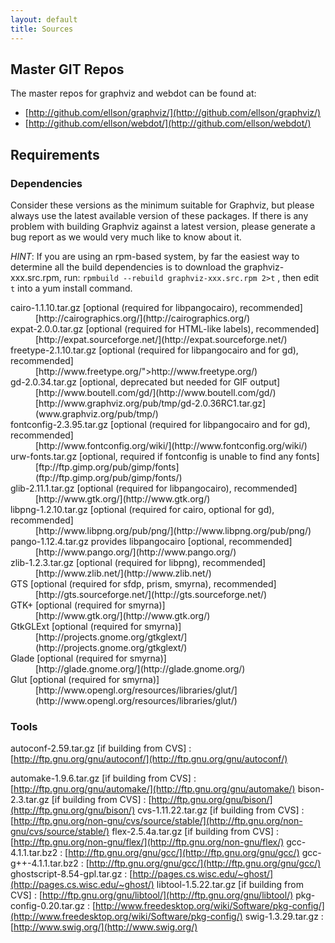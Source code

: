 ```yaml
---
layout: default
title: Sources
---
```

         
	
## Master GIT Repos

The master repos for graphviz and webdot can be found at:

* [http://github.com/ellson/graphviz/](http://github.com/ellson/graphviz/)
* [http://github.com/ellson/webdot/](http://github.com/ellson/webdot/)

## Requirements

### Dependencies

Consider these versions as the minimum suitable for Graphviz, but please always use the 
latest available version of these packages. If there is any problem with building Graphviz 
against a latest version, please generate a bug report as we would very much like to 
know about it.

*HINT*: If you are using an rpm-based system, by far the easiest way to determine all the 
build dependencies is to download the graphviz-xxx.src.rpm, run:  `rpmbuild --rebuild graphviz-xxx.src.rpm 2>t` , then edit `t` into a yum install command.

<dl>
<dt>cairo-1.1.10.tar.gz [optional (required for libpangocairo), recommended]
<dd>[http://cairographics.org/](http://cairographics.org/)
<dt>expat-2.0.0.tar.gz [optional (required for HTML-like labels), recommended]
<dd>[http://expat.sourceforge.net/](http://expat.sourceforge.net/)
<dt>freetype-2.1.10.tar.gz [optional (required for libpangocairo and for gd), recommended]
<dd> [http://www.freetype.org/">http://www.freetype.org/)
<dt>gd-2.0.34.tar.gz [optional, deprecated but needed for GIF output]
<dd> [http://www.boutell.com/gd/](http://www.boutell.com/gd/)
<dd>[http://www.graphviz.org/pub/tmp/gd-2.0.36RC1.tar.gz](www.graphviz.org/pub/tmp/)
<dt>fontconfig-2.3.95.tar.gz [optional (required for libpangocairo and for gd), recommended]
<dd>[http://www.fontconfig.org/wiki/](http://www.fontconfig.org/wiki/)
<dt>urw-fonts.tar.gz [optional, required if fontconfig is unable to find any fonts]
<dd>[ftp://ftp.gimp.org/pub/gimp/fonts](ftp://ftp.gimp.org/pub/gimp/fonts/)
<dt>glib-2.11.1.tar.gz [optional (required for libpangocairo), recommended]
<dd>[http://www.gtk.org/](http://www.gtk.org/)
<dt>libpng-1.2.10.tar.gz [optional (required for cairo, optional for gd), recommended]
<dd>[http://www.libpng.org/pub/png/](http://www.libpng.org/pub/png/)
<dt>pango-1.12.4.tar.gz provides libpangocairo [optional, recommended]
<dd>[http://www.pango.org/](http://www.pango.org/)
<dt>zlib-1.2.3.tar.gz [optional (required for libpng), recommended]
<dd>[http://www.zlib.net/](http://www.zlib.net/)
<dt>GTS [optional (required for sfdp, prism, smyrna), recommended]
<dd>[http://gts.sourceforge.net/](http://gts.sourceforge.net/)
<dt>GTK+ [optional (required for smyrna)]
<dd>[http://www.gtk.org/](http://www.gtk.org/)
<dt>GtkGLExt [optional (required for smyrna)]
<dd>[http://projects.gnome.org/gtkglext/](http://projects.gnome.org/gtkglext/)
<dt>Glade [optional (required for smyrna)]
<dd>[http://glade.gnome.org/](http://glade.gnome.org/)
<dt>Glut [optional (required for smyrna)]
<dd>[http://www.opengl.org/resources/libraries/glut/](http://www.opengl.org/resources/libraries/glut/)
</dl>

### Tools

autoconf-2.59.tar.gz [if building from CVS]
: [http://ftp.gnu.org/gnu/autoconf/](http://ftp.gnu.org/gnu/autoconf/)

automake-1.9.6.tar.gz [if building from CVS]
: [http://ftp.gnu.org/gnu/automake/](http://ftp.gnu.org/gnu/automake/)
bison-2.3.tar.gz [if building from CVS]
: [http://ftp.gnu.org/gnu/bison/](http://ftp.gnu.org/gnu/bison/)
cvs-1.11.22.tar.gz [if building from CVS]
: [http://ftp.gnu.org/non-gnu/cvs/source/stable/](http://ftp.gnu.org/non-gnu/cvs/source/stable/)
flex-2.5.4a.tar.gz [if building from CVS]
: [http://ftp.gnu.org/non-gnu/flex/](http://ftp.gnu.org/non-gnu/flex/)
gcc-4.1.1.tar.bz2
: [http://ftp.gnu.org/gnu/gcc/](http://ftp.gnu.org/gnu/gcc/)
gcc-g++-4.1.1.tar.bz2
: [http://ftp.gnu.org/gnu/gcc/](http://ftp.gnu.org/gnu/gcc/)
ghostscript-8.54-gpl.tar.gz
: [http://pages.cs.wisc.edu/~ghost/](http://pages.cs.wisc.edu/~ghost/)
libtool-1.5.22.tar.gz [if building from CVS]
: [http://ftp.gnu.org/gnu/libtool/](http://ftp.gnu.org/gnu/libtool/)
pkg-config-0.20.tar.gz
: [http://www.freedesktop.org/wiki/Software/pkg-config/](http://www.freedesktop.org/wiki/Software/pkg-config/)
swig-1.3.29.tar.gz
: [http://www.swig.org/](http://www.swig.org/)

